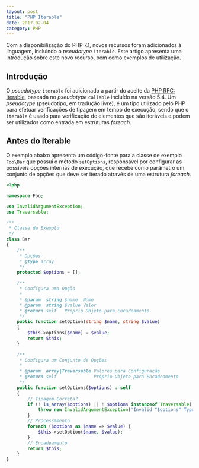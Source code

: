 ```yaml
---
layout: post
title: "PHP Iterable"
date: 2017-02-04
category: PHP
---
```


Com a disponibilização do PHP 7.1, novos recursos foram adicionados à linguagem, incluindo o _pseudotype_ `iterable`. Este artigo apresenta uma introdução sobre este novo recurso, bem como exemplos de utilização.

## Introdução

O _pseudotype_ `iterable` foi adicionado a partir do aceite da [PHP RFC: Iterable](https://wiki.php.net/rfc/iterable), baseada no _pseudotype_ `callable` incluído na versão 5.4. Um _pseudotype_ (pseudotipo, em tradução livre), é um tipo utilizado pelo PHP para efetuar verificações de tipagem em tempo de execução, sendo que o `iterable` é usado para verificação de elementos que são iteráveis e podem ser utilizados como entrada em estruturas _foreach_.

## Antes do Iterable

O exemplo abaixo apresenta um código-fonte para a classe de exemplo `Foo\Bar` que possui o método `setOptions`, responsável por configurar as possíveis opções internas de execução, que recebe como parâmetro um conjunto de opções que deve ser iterado através de uma estrutura _foreach_.

```php
<?php

namespace Foo;

use InvalidArgumentException;
use Traversable;

/**
 * Classe de Exemplo
 */
class Bar
{
    /**
     * Opções
     * @type array
     */
    protected $options = [];

    /**
     * Configura uma Opção
     *
     * @param  string $name  Nome
     * @param  string $value Valor
     * @return self   Próprio Objeto para Encadeamento
     */
    public function setOption(string $name, string $value)
    {
        $this->options[$name] = $value;
        return $this;
    }

    /**
     * Configura um Conjunto de Opções
     *
     * @param  array|Traversable Valores para Configuração
     * @return self              Próprio Objeto para Encadeamento
     */
    public function setOptions($options) : self
    {
        // Tipagem Correta?
        if (! is_array($options) || ! $options instanceof Traversable) {
            throw new InvalidArgumentException('Invalid "$options" Type');
        }
        // Processamento
        foreach ($options as $name => $value) {
            $this->setOption($name, $value);
        }
        // Encadeamento
        return $this;
    }
}
```
